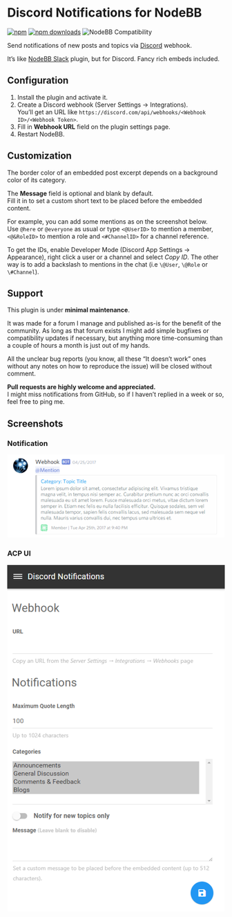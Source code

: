 # Discord Notifications for NodeBB

[![npm](https://img.shields.io/npm/v/nodebb-plugin-discord-notification.svg)](https://www.npmjs.com/package/nodebb-plugin-discord-notification) [![npm downloads](https://img.shields.io/npm/dt/nodebb-plugin-discord-notification.svg)](https://www.npmjs.com/package/nodebb-plugin-discord-notification) ![NodeBB Compatibility](https://packages.nodebb.org/api/v1/plugins/nodebb-plugin-discord-notification/compatibility.png)

Send notifications of new posts and topics via [Discord](https://discord.com/) webhook.

It’s like [NodeBB Slack](https://github.com/pichalite/nodebb-plugin-slack-extended) plugin, but for Discord. Fancy rich embeds included.

## Configuration

1. Install the plugin and activate it.
2. Create a Discord webhook (Server Settings &rarr; Integrations).  
    You’ll get an URL like `https://discord.com/api/webhooks/<Webhook ID>/<Webhook Token>`.
3. Fill in **Webhook URL** field on the plugin settings page.
4. Restart NodeBB.

## Customization

The border color of an embedded post excerpt depends on a background color of its category.

The **Message** field is optional and blank by default.  
Fill it in to set a custom short text to be placed before the embedded content.

For example, you can add some mentions as on the screenshot below.  
Use `@here` or `@everyone` as usual or type `<@UserID>` to mention a member, `<@&RoleID>` to mention a role and `<#ChannelID>` for a channel reference.

To get the IDs, enable Developer Mode (Discord App Settings &rarr; Appearance), right click a user or a channel and select *Copy ID*. The other way is to add a backslash to mentions in the chat (i.e `\@User`, `\@Role` or `\#Channel`).

## Support

This plugin is under **minimal maintenance**.

It was made for a forum I manage and published as-is for the benefit of the community. As long as that forum exists I might add simple bugfixes or compatibility updates if necessary, but anything more time-consuming than a couple of hours a month is just out of my hands.

All the unclear bug reports (you know, all these “It doesn’t work” ones without any notes on how to reproduce the issue) will be closed without comment.

**Pull requests are highly welcome and appreciated.**  
I might miss notifications from GitHub, so if I haven’t replied in a week or so, feel free to ping me.

## Screenshots

### Notification

![ACP](screenshots/message.png)

### ACP UI

![ACP](screenshots/ui.png)
